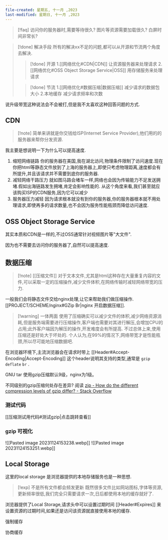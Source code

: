 ```yaml
---
file-created: 星期五, 十一月 ,2023
last-modified: 星期日, 十一月 ,2023
---
```


>[!faq] 访问你的服务器时,需要等待很久? 图片等资源需要加载很久? 白屏时间非常长?

>[!done] 解决手段
>所有的解决xx不足的问题,都可以从开源和节流两个角度去解决. 
>>[!done] 开源
>>1.[[网络优化#CDN|CDN]]   让资源服务器来处理请求
>>2.[[网络优化#OSS Object Storage Service|OSS]] 用存储服务来处理请求
>
>>[!done] 节流
> 1.[[网络优化#数据压缩|数据压缩]] 减少请求的数据包大小
> 2.本地缓存 减少请求频率和次数

说升级带宽这种说法会不会被打,但是我不太喜欢这种回答问题的方式. 


## CDN

>[!note] 简单来讲就是你交钱给ISP(Internet Service Provider),他们用的的服务器来帮你分发资源. 

我主要是想说明一下为什么可以提高速度.  

1. 缩短网络链路
你的服务器在美国,我在湖北访问,物理条件限制了访问速度.现在你把html等静态文件放到了上海的服务器上,即使只考虑物理距离,速度都会有所提升,并且该请求并不需要到底你的服务器. 
2. 减轻网络干路压力
就如图马路会堵车一样,网络也会因为传输能力不足发送拥堵.假如出海链路发生拥堵,肯定会影响性能的. 从这个角度来看,我们甚至就应该购买ISP的CDN服务,因为它可以减少
3. 服务器压力减轻
因为请求根本就没有到你的服务器,你的服务器根本就不用处理请求,即使再多的请求数量,也不会因为服务性能瓶颈而降低访问速度. 


## OSS  Object Storage Service 

其实本质和CDN是一样的,不过OSS通常针对视频图片等"大文件". 

因为也不需要去访问你的服务器了,自然可以提高速度. 

## 数据压缩

>[!note] [[压缩文件]]
>对于文本文件,尤其是html这种存在大量重复内容的文件,可以采取一定的压缩操作,减少文件体积,在网络传输时减轻网络带宽的压力.

一般我们会将静态文件交给nginx处理,让它来帮助我们做压缩操作. [[PROJECT/SCHEME/nginx#GZip Br|nginx 开启数据压缩]].


>[!warning] 一体两面 
>使用了压缩确实可以减少文件的体积,减少网络资源消耗,但是服务端需要进行压缩操作,客户端也需要对其进行解压,会增加CPU的占用;此外客户端因为解压的操作,开发难度会有所提高. 不过总体上来,使用压缩还是好处大于坏处的. 个人认为,在99%的情况下,网络带宽才是性能瓶颈,所以尽可能地压缩数据吧.  

在浏览器环境下,主流浏览器会在请求时带上 [[Header#Accept-Encoding|Accept-Encoding]] 这个header说明其支持的类型,通常是 `gzip` `deflate` `br` . 

GNU tar 使用gzip压缩默认9级，nginx为1级。


不同级别的gzip压缩何处存在差异?
阅读 [zip - How do the different compression levels of gzip differ? - Stack Overflow](https://stackoverflow.com/questions/44895609/how-do-the-different-compression-levels-of-gzip-differ)


### 测试代码

[[压缩测试用代码#测试gzip|点击跳转查看]]

### gzip 可视化
![[Pasted image 20231124153238.webp]]
![[Pasted image 20231124153251.webp]]








## Local Storage 

这里的local storage 是浏览器提供的本地存储服务也是一种思想.

>[!exp] 不是所有文件都会频发更新 
>既然很多文件比如网站图标,字体等资源,更新频率很低,我们完全只需要请求一次,日后都使用本地的缓存就好了. 

浏览器提供了Local Storage,请求头中可以设置过期时间 [[Header#Expires]] 来设置资源的过期时间,如果还是访问该资源就直接使用本地的缓存. 


强制缓存 

协商缓存 

